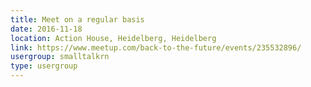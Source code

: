 ```yaml
---
title: Meet on a regular basis
date: 2016-11-18
location: Action House, Heidelberg, Heidelberg
link: https://www.meetup.com/back-to-the-future/events/235532896/
usergroup: smalltalkrn
type: usergroup
---
```

